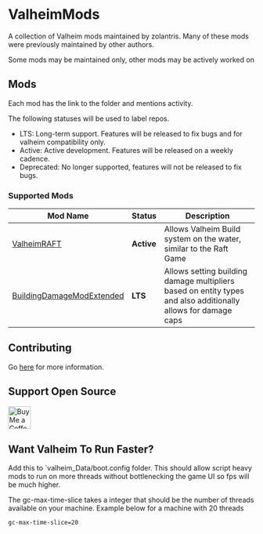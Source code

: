 # ValheimMods

A collection of Valheim mods maintained by zolantris. Many of these mods were previously maintained by other authors.

Some mods may be maintained only, other mods may be actively worked on

## Mods

Each mod has the link to the folder and mentions activity. 

The following statuses will be used to label repos.

- LTS: Long-term support. Features will be released to fix bugs and for valheim compatibility only.
- Active: Active development. Features will be released on a weekly cadence. 
- Deprecated: No longer supported, features will not be released to fix bugs.

### Supported Mods

| Mod Name                                                   | Status     | Description                                                                                                   | 
|------------------------------------------------------------|------------|---------------------------------------------------------------------------------------------------------------|
| [ValheimRAFT][ValheimRAFT_Dir]                             | **Active** | Allows Valheim Build system on the water, similar to the Raft Game                                            |
| [BuildingDamageModExtended][BuildingDamageModExtended_Dir] | **LTS**    | Allows setting building damage multipliers based on entity types and also additionally allows for damage caps |


## Contributing

Go [here](docs/CONTRIBUTING.md) for more information.

## Support Open Source

<a href='https://ko-fi.com/zolantris' target='_blank'><img height='35' style='border:0px;height:46px;' src='https://az743702.vo.msecnd.net/cdn/kofi3.png?v=0' border='0' alt='Buy Me a Coffee at ko-fi.com'></a>

## Want Valheim To Run Faster?

Add this to `valheim_Data/boot.config folder. This should allow script heavy mods to run on more threads without bottlenecking the game UI so fps will be much higher.

The gc-max-time-slice takes a integer that should be the number of threads available on your machine. Example below for a machine with 20 threads 
```
gc-max-time-slice=20
```

[ValheimRAFT_Dir]: src/ValheimRAFT
[BuildingDamageModExtended_Dir]: src/ValheimRAFT